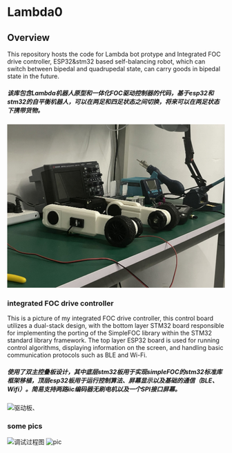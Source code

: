 # Lambda0

## Overview

This repository hosts the code for Lambda bot protype and Integrated FOC drive controller, ESP32&stm32 based self-balancing robot, which can switch between bipedal and quadrupedal state, can carry goods in bipedal state in the future.

##### 该库包含Lambda机器人原型和一体化FOC驱动控制器的代码，基于esp32和stm32的自平衡机器人，可以在两足和四足状态之间切换，将来可以在两足状态下携带货物。
![机器人行走图](https://github.com/AAAAyl0n/Lambda0/blob/main/5.Docs/pic0.jpg)

###  integrated FOC drive controller

This is a picture of my integrated FOC drive controller, this control board utilizes a dual-stack design, with the bottom layer STM32 board responsible for implementing the porting of the SimpleFOC library within the STM32 standard library framework. The top layer ESP32 board is used for running control algorithms, displaying information on the screen, and handling basic communication protocols such as BLE and Wi-Fi.

##### 使用了双主控叠板设计，其中底层stm32板用于实现simpleFOC的stm32标准库框架移植，顶层esp32板用于运行控制算法、屏幕显示以及基础的通信（BLE、Wifi）。简易支持两路iic编码器无刷电机以及一个SPI接口屏幕。

![驱动板](https://github.com/AHANAyl0n/Lambda0/blob/main/5.Docs/%E5%BC%80%E5%8F%91%E6%9D%BF%E5%9B%BE%E7%89%87.jpg)、

### some pics

![调试过程图](https://github.com/AHANAyl0n/Lambda0/blob/main/5.Docs/%E6%9C%BA%E5%99%A8%E4%BA%BA%E7%9B%B4%E7%AB%8B%E8%A1%8C%E8%B5%B0%E5%9B%BE.jpg)
![pic](https://github.com/AHANAyl0n/Lambda0/blob/main/5.Docs/%E6%9C%BA%E5%99%A8%E4%BA%BA%E8%B0%83%E8%AF%95%E5%9B%BE.jpg)


